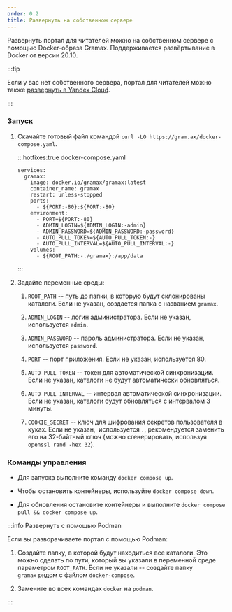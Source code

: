 ```yaml
---
order: 0.2
title: Развернуть на собственном сервере
---
```


Развернуть портал для читателей можно на собственном сервере с помощью Docker-образа Gramax. Поддерживается развёртывание в Docker от версии 20.10.

:::tip 

Если у вас нет собственного сервера, портал для читателей можно также [развернуть в Yandex Cloud](./yandex-cloud).

:::

### Запуск

1. Скачайте готовый файл командой `curl -LO https://gram.ax/docker-compose.yaml`.

   :::hotfixes:true docker-compose.yaml

   ```
   services:
     gramax:
       image: docker.io/gramax/gramax:latest
       container_name: gramax
       restart: unless-stopped
       ports:
         - ${PORT:-80}:${PORT:-80}
       environment:
         - PORT=${PORT:-80}
         - ADMIN_LOGIN=${ADMIN_LOGIN:-admin}
         - ADMIN_PASSWORD=${ADMIN_PASSWORD:-password}
         - AUTO_PULL_TOKEN=${AUTO_PULL_TOKEN:-}
         - AUTO_PULL_INTERVAL=${AUTO_PULL_INTERVAL:-}
       volumes:
         - ${ROOT_PATH:-./gramax}:/app/data
   ```

   :::

2. Задайте переменные среды:

   1. `ROOT_PATH` -- путь до папки, в которую будут склонированы каталоги. Если не указан, создается папка с названием `gramax`.

   2. `ADMIN_LOGIN` -- логин администратора. Если не указан, используется `admin`.

   3. `ADMIN_PASSWORD` -- пароль администратора. Если не указан, используется `password`.

   4. `PORT` -- порт приложения. Если не указан, используется 80.

   5. `AUTO_PULL_TOKEN` -- токен для автоматической синхронизации. Если не указан, каталоги не будут автоматически обновляться.

   6. `AUTO_PULL_INTERVAL` -- интервал автоматической синхронизации. Если не указан, каталоги будут обновляться с интервалом 3 минуты.

   7. `COOKIE_SECRET` -- ключ для шифрования секретов пользователя в куках. Если не указан,  используется `.`, рекомендуется заменить его на 32-байтный ключ (можно сгенерировать, используя `openssl rand -hex 32`).

### Команды управления

-  Для запуска выполните команду `docker compose up`.

-  Чтобы остановить контейнеры, используйте `docker compose down`.

-  Для обновления остановите контейнеры и выполните `docker compose pull && docker compose up`.

:::info Развернуть с помощью Podman

Если вы разворачиваете портал с помощью Podman:

1. Создайте папку, в которой будут находиться все каталоги. Это можно сделать по пути, который вы указали в переменной среде параметром `ROOT_PATH`. Если не указали -- создайте папку `gramax` рядом с файлом `docker-compose`.

2. Замените во всех командах `docker` на `podman`.

:::